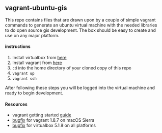 ## vagrant-ubuntu-gis
This repo contains files that are drawn upon by a couple of simple vagrant commands to generate an ubuntu virtual machine with the needed libraries to do open source gis development.  The box should be easy to create and use on any major platform.

#### instructions
1.  Install virtualbox from [here](https://www.virtualbox.org/wiki/Downloads)
2.  Install vagrant from [here](https://www.vagrantup.com/downloads.html)
3.  `cd` into the home directory of your cloned copy of this repo
4. `vagrant up`
5. `vagrant ssh`

After following these steps you will be logged into the virtual machine and ready to begin development.

#### Resources
* vagrant getting started [guide](https://www.vagrantup.com/docs/getting-starte)
* [bugfix](http://stackoverflow.com/questions/40477731) for vagrant 1.8.7 on macOS Sierra
* [bugfix](http://stackoverflow.com/questions/40531738) for virtualbox 5.1.8 on all platforms